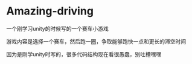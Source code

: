 # Amazing-driving
一个刚学习unity的时候写的一个赛车小游戏

游戏内容是选择一个赛车，然后跑一圈，争取能够跑快一点和更长的滞空时间

因为是刚学unity时写的，很多代码结构现在看很愚蠢，别吐槽嘿嘿
